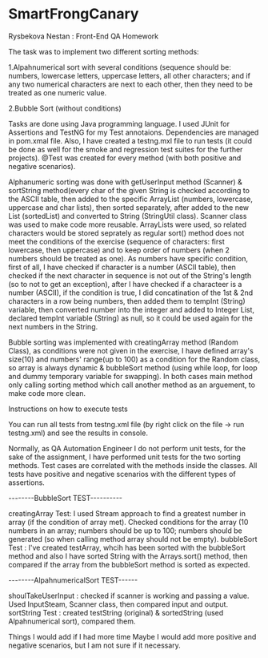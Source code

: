 # SmartFrongCanary
Rysbekova Nestan : Front-End QA Homework

The task was to implement two different sorting methods:

1.Alpahnumerical sort with several conditions (sequence should be: numbers, lowercase letters, uppercase letters, all other characters;
and if any two numerical characters are next to each other, then they need to be treated as one numeric value. 

2.Bubble Sort (without conditions)

Tasks are done using Java programming language. I used JUnit for Assertions and TestNG for my Test annotaions. Dependencies are managed in pom.xmal file. 
Also, I have created a testng.mxl file to run tests (it could be done as well for the smoke and regression test suites for the further projects). 
@Test was created for every method (with both positive and negative scenarios).

Alphanumeric sorting was done with getUserInput method (Scanner) & sortString method(every char of the given String is checked according to the ASCII table, then added to the specific ArrayList (numbers, lowercase, uppercase and char lists), then sorted separately, after added to the new List (sortedList) and converted to String (StringUtil class). Scanner class was used to make code more reusable. ArrayLists were used, so related characters would be stored seprately as regular sort() method does not meet the conditions of the exercise (sequence of characters: first lowercase, then uppercase) and to keep order of numbers (when 2 numbers should be treated as one). As numbers have specific condition, first of all, I have checked if character is a number (ASCII table), then checked if the next character in sequence is not out of the String's length (so to not to get an exception), after I have checked if a characteer is a number (ASCII), if the condition is true, I did concatination of the 1st & 2nd characters in a row being numbers, then added them to tempInt (String) variable, then converted number into the integer and added to Integer List, declared tempInt variable (String) as null, so it could be used again for the next numbers in the String.

Bubble sorting was implemented with creatingArray method (Random Class), as conditions were not given in the exercise, I have defined array's size(10) and numbers' range(up to 100) as a condition for the Random class, so array is always dynamic & bubbleSort method (using while loop, for loop and dummy temporary variable for swapping). In both cases main method only calling sorting method which call another method as an arguement, to make code more clean.

Instructions on how to execute tests 

You can run all tests from testng.xml file (by right click on the file -> run testng.xml) and see the results in console.

Normally, as QA Automation Engineer I do not perform unit tests, for the sake of the assignment, I have performed unit tests for the two sorting methods. Test cases are correlated with the methods inside the classes. All tests have positive and negative scenarios with the different types of assertions.

--------BubbleSort TEST----------

creatingArray Test: I used Stream approach to find a greatest number in array (if the condition of array met). Checked conditions for the array (10 numbers in an array; numbers should be up to 100; numbers should be generated (so when calling method array should not be empty). bubbleSort Test : I've created testArray, whcih has been sorted with the bubbleSort method and also I have sorted String with the Arrays.sort() method, then compared if the array from the bubbleSort method is sorted as expected.

--------AlpahnumericalSort TEST------

shoulTakeUserInput : checked if scanner is working and passing a value. Used InputSteam, Scanner class, then compared input and output. sortString Test : created testString (original) & sortedString (used Alpahnumerical sort), compared them.

Things I would add if I had more time Maybe I would add more positive and negative scenarios, but I am not sure if it necessary.
